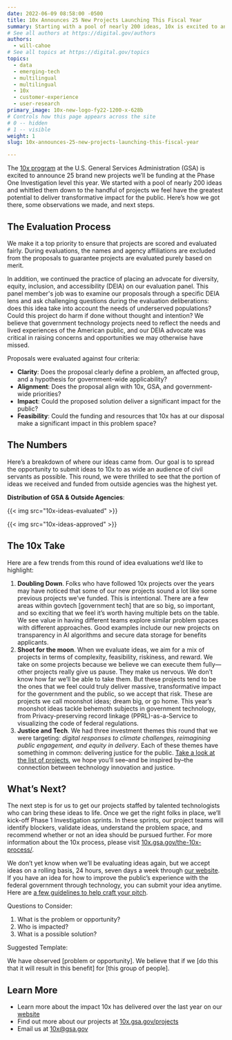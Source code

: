 ```yaml
---
date: 2022-06-09 08:58:00 -0500
title: 10x Announces 25 New Projects Launching This Fiscal Year
summary: Starting with a pool of nearly 200 ideas, 10x is excited to announce new projects to be funded at the Phase One Investigation level for FY22. Here’s how we got there, some observations made, and next steps.
# See all authors at https://digital.gov/authors
authors:
  - will-cahoe
# See all topics at https://digital.gov/topics
topics:
  - data
  - emerging-tech
  - multilingual
  - multilingual
  - 10x
  - customer-experience
  - user-research
primary_image: 10x-new-logo-fy22-1200-x-628b
# Controls how this page appears across the site
# 0 -- hidden
# 1 -- visible
weight: 1
slug: 10x-announces-25-new-projects-launching-this-fiscal-year

---
```


The [10x program](https://10x.gsa.gov/) at the U.S. General Services Administration (GSA) is excited to announce 25 brand new projects we’ll be funding at the Phase One Investigation level this year. We started with a pool of nearly 200 ideas and whittled them down to the handful of projects we feel have the greatest potential to deliver transformative impact for the public. Here’s how we got there, some observations we made, and next steps.

## The Evaluation Process

We make it a top priority to ensure that projects are scored and evaluated fairly. During evaluations, the names and agency affiliations are excluded from the proposals to guarantee projects are evaluated purely based on merit.

In addition, we continued the practice of placing an advocate for diversity, equity, inclusion, and accessibility (DEIA) on our evaluation panel. This panel member's job was to examine our proposals through a specific DEIA lens and ask challenging questions during the evaluation deliberations: does this idea take into account the needs of underserved populations? Could this project do harm if done without thought and intention? We believe that government technology projects need to reflect the needs and lived experiences of the American public, and our DEIA advocate was critical in raising concerns and opportunities we may otherwise have missed.

Proposals were evaluated against four criteria:

* **Clarity**: Does the proposal clearly define a problem, an affected group, and a hypothesis for government-wide applicability?
* **Alignment**: Does the proposal align with 10x, GSA, and government-wide priorities?
* **Impact**: Could the proposed solution deliver a significant impact for the public?
* **Feasibility**: Could the funding and resources that 10x has at our disposal make a significant impact in this problem space?

## The Numbers

Here’s a breakdown of where our ideas came from. Our goal is to spread the opportunity to submit ideas to 10x to as wide an audience of civil servants as possible. This round, we were thrilled to see that the portion of ideas we received and funded from outside agencies was the highest yet.

**Distribution of GSA & Outside Agencies**:

{{< img src="10x-ideas-evaluated" >}}

{{< img src="10x-ideas-approved" >}}

## The 10x Take

Here are a few trends from this round of idea evaluations we’d like to highlight:

1. **Doubling Down**. Folks who have followed 10x projects over the years may have noticed that some of our new projects sound a lot like some previous projects we’ve funded. This is intentional. There are a few areas within govtech &#91;government tech&#93; that are so big, so important, and so exciting that we feel it’s worth having multiple bets on the table. We see value in having different teams explore similar problem spaces with different approaches. Good examples include our new projects on transparency in AI algorithms and secure data storage for benefits applicants.
2. **Shoot for the moon**. When we evaluate ideas, we aim for a mix of projects in terms of complexity, feasibility, riskiness, and reward. We take on some projects because we believe we can execute them fully—other projects really give us pause. They make us nervous. We don’t know how far we’ll be able to take them. But these projects tend to be the ones that we feel could truly deliver massive, transformative impact for the government and the public, so we accept that risk. These are projects we call moonshot ideas; dream big, or go home. This year’s moonshot ideas tackle behemoth subjects in government technology, from Privacy-preserving record linkage (PPRL)-as-a-Service to visualizing the code of federal regulations.
3. **Justice and Tech**. We had three investment themes this round that we were targeting: *digital responses to climate challenges, reimagining public engagement, and equity in delivery*. Each of these themes have something in common: delivering justice for the public. [Take a look at the list of projects](https://10x.gsa.gov/posts/2022-selected-projects/), we hope you’ll see–and be inspired by–the connection between technology innovation and justice.

## What’s Next?

The next step is for us to get our projects staffed by talented technologists who can bring these ideas to life. Once we get the right folks in place, we’ll kick-off Phase 1 Investigation sprints. In these sprints, our project teams will identify blockers, validate ideas, understand the problem space, and recommend whether or not an idea should be pursued further. For more information about the 10x process, please visit [10x.gsa.gov/the-10x-process/](https://10x.gsa.gov/the-10x-process/).

We don’t yet know when we’ll be evaluating ideas again, but we accept ideas on a rolling basis, 24 hours, seven days a week through [our website](http://10x.gsa.gov). If you have an idea for how to improve the public’s experience with the federal government through technology, you can submit your idea anytime. Here are [a few guidelines to help craft your pitch](https://digital.gov/event/2019/07/17/an-introduction-10x-how-get-your-idea-funded/).

Questions to Consider:

1. What is the problem or opportunity?
2. Who is impacted?
3. What is a possible solution?

Suggested Template:

We have observed &#91;problem or opportunity&#93;. We believe that if we &#91;do this that it will result in this benefit&#93; for &#91;this group of people&#93;.

## Learn More

* Learn more about the impact 10x has delivered over the last year on our [website](https://10x.gsa.gov/reports/fy21-impact-report/)
* Find out more about our projects at [10x.gsa.gov/projects](https://10x.gsa.gov/)
* Email us at [10x@gsa.gov](mailto:10x@gsa.gov)
